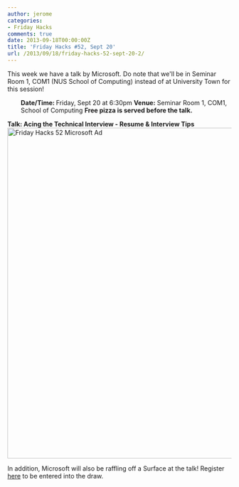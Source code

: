 ```yaml
---
author: jerome
categories:
- Friday Hacks
comments: true
date: 2013-09-18T00:00:00Z
title: 'Friday Hacks #52, Sept 20'
url: /2013/09/18/friday-hacks-52-sept-20-2/
---
```


This week we have a talk by Microsoft. Do note that we'll be in Seminar Room 1, COM1 (NUS School of Computing) instead of at University Town for this session!
<p style="padding-left: 30px;"><strong>Date/Time: </strong>Friday, Sept 20 at 6:30pm
<strong>Venue:</strong> Seminar Room 1, COM1, School of Computing
<strong>Free pizza is served before the talk.</strong></p>
<strong>Talk: Acing the Technical Interview - Resume &amp; Interview Tips</strong><a href="/img/2013/09/NUS-9-17-9-20-Ad.jpg"><img class="alignnone size-full wp-image-3165" alt="Friday Hacks 52 Microsoft Ad" src="/img/2013/09/NUS-9-17-9-20-Ad.jpg" width="576" height="744" /></a>

In addition, Microsoft will also be raffling off a Surface at the talk! Register <a href="http://tinyurl.com/FridayHacksSurfaceRaffle" target="_blank">here</a> to be entered into the draw.
